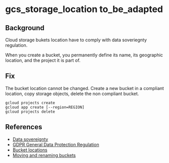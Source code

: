 # gcs_storage_location to_be_adapted

## Background

Cloud storage bukets location have to comply with data soveriegnty regulation.

When you create a bucket, you permanently define its name, its geographic location, and the project it is part of.

## Fix

The bucket location cannot be changed. Create a new bucket in a compliant location, copy storage objects, delete the non compliant bucket.

```shell
gcloud projects create
gcloud app create [--region=REGION]
gcloud projects delete
```

## References

- [Data sovereignty](https://en.wikipedia.org/wiki/Data_sovereignty)
- [GDPR General Data Protection Regulation](https://eur-lex.europa.eu/legal-content/EN/TXT/?uri=CELEX%3A32016R0679)
- [Bucket locations](https://cloud.google.com/storage/docs/locations#available_locations)
- [Moving and renaming buckets](https://cloud.google.com/storage/docs/moving-buckets)
